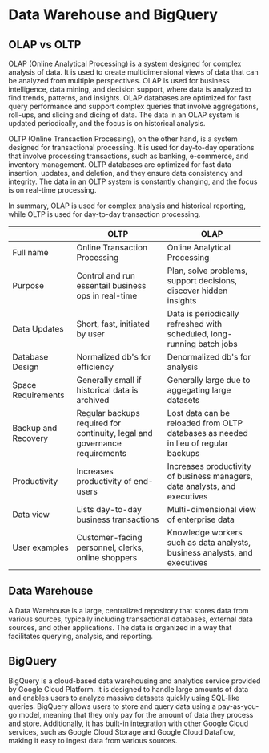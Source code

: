 # Data Warehouse and BigQuery

## OLAP vs OLTP

OLAP (Online Analytical Processing) is a system designed for complex analysis of data. It is used to create multidimensional views of data that can be analyzed from multiple perspectives. OLAP is used for business intelligence, data mining, and decision support, where data is analyzed to find trends, patterns, and insights. OLAP databases are optimized for fast query performance and support complex queries that involve aggregations, roll-ups, and slicing and dicing of data. The data in an OLAP system is updated periodically, and the focus is on historical analysis.

OLTP (Online Transaction Processing), on the other hand, is a system designed for transactional processing. It is used for day-to-day operations that involve processing transactions, such as banking, e-commerce, and inventory management. OLTP databases are optimized for fast data insertion, updates, and deletion, and they ensure data consistency and integrity. The data in an OLTP system is constantly changing, and the focus is on real-time processing.

In summary, OLAP is used for complex analysis and historical reporting, while OLTP is used for day-to-day transaction processing.

|   | OLTP | OLAP |
|---|---|---|
| Full name | Online Transaction Processing | Online Analytical Processing  |
| Purpose | Control and run essentail business ops in real-time | Plan, solve problems, support decisions, discover hidden insights  |
| Data Updates  |  Short, fast, initiated by user | Data is periodically refreshed with scheduled, long-running batch jobs  |
| Database Design | Normalized db's for efficiency  | Denormalized db's for analysis  |
| Space Requirements | Generally small if historical data is archived  | Generally large due to aggegating large datasets  |
| Backup and Recovery | Regular backups required for continuity, legal and governance requirements  | Lost data can be reloaded from OLTP databases as needed in lieu of regular backups  |
| Productivity | Increases productivity of end-users  | Increases productivity of business managers, data analysts, and executives  |
| Data view | Lists day-to-day business transactions  | Multi-dimensional view of enterprise data  |
| User examples | Customer-facing personnel, clerks, online shoppers  | Knowledge workers such as data analysts, business analysts, and executives  |
## Data Warehouse

A Data Warehouse is a large, centralized repository that stores data from various sources, typically including transactional databases, external data sources, and other applications. The data is organized in a way that facilitates querying, analysis, and reporting.

## BigQuery

BigQuery is a cloud-based data warehousing and analytics service provided by Google Cloud Platform. It is designed to handle large amounts of data and enables users to analyze massive datasets quickly using SQL-like queries. BigQuery allows users to store and query data using a pay-as-you-go model, meaning that they only pay for the amount of data they process and store. Additionally, it has built-in integration with other Google Cloud services, such as Google Cloud Storage and Google Cloud Dataflow, making it easy to ingest data from various sources.
